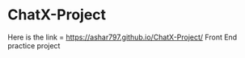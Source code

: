 # ChatX-Project
Here is the link = https://ashar797.github.io/ChatX-Project/
Front End practice project

